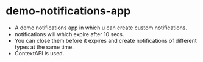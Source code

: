 # demo-notifications-app


 - A demo notifications app in which u can create custom notifications.
 - notifications will which expire after 10 secs.
 - You can close them before it expires and create notifications of different types at the same time.
 - ContextAPI is used.

